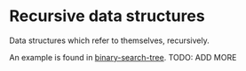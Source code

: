 # Recursive data structures

Data structures which refer to themselves, recursively.

An example is found in [binary-search-tree][binary-search-tree].
TODO: ADD MORE

[binary-search-tree]: ./exercise-concepts/binary-search-tree.md
